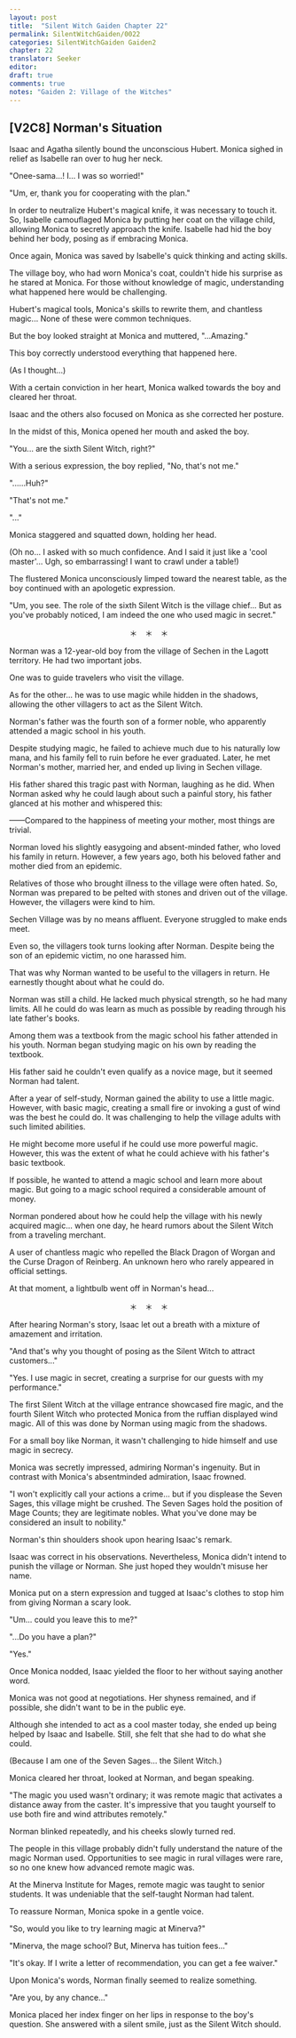 ```yaml
---
layout: post
title:  "Silent Witch Gaiden Chapter 22"
permalink: SilentWitchGaiden/0022
categories: SilentWitchGaiden Gaiden2
chapter: 22
translator: Seeker
editor: 
draft: true
comments: true
notes: "Gaiden 2: Village of the Witches"
---
```

<h2>[V2C8] Norman's Situation</h2>

Isaac and Agatha silently bound the unconscious Hubert. Monica sighed in relief as Isabelle ran over to hug her neck.

"Onee-sama...! I... I was so worried!"

"Um, er, thank you for cooperating with the plan."

In order to neutralize Hubert's magical knife, it was necessary to touch it. So, Isabelle camouflaged Monica by putting her coat on the village child, allowing Monica to secretly approach the knife. Isabelle had hid the boy behind her body, posing as if embracing Monica.

Once again, Monica was saved by Isabelle's quick thinking and acting skills.

The village boy, who had worn Monica's coat, couldn't hide his surprise as he stared at Monica. For those without knowledge of magic, understanding what happened here would be challenging.

Hubert's magical tools, Monica's skills to rewrite them, and chantless magic... None of these were common techniques.

But the boy looked straight at Monica and muttered, "...Amazing."

This boy correctly understood everything that happened here.

(As I thought...)

With a certain conviction in her heart, Monica walked towards the boy and cleared her throat.

Isaac and the others also focused on Monica as she corrected her posture.

In the midst of this, Monica opened her mouth and asked the boy.

"You... are the sixth Silent Witch, right?"

With a serious expression, the boy replied, "No, that's not me."

"......Huh?"

"That's not me."

"..."

Monica staggered and squatted down, holding her head.

(Oh no... I asked with so much confidence. And I said it just like a 'cool master'... Ugh, so embarrassing! I want to crawl under a table!)

The flustered Monica unconsciously limped toward the nearest table, as the boy continued with an apologetic expression.

"Um, you see. The role of the sixth Silent Witch is the village chief... But as you've probably noticed, I am indeed the one who used magic in secret."

<p style="text-align: center;">＊　＊　＊</p>

Norman was a 12-year-old boy from the village of Sechen in the Lagott territory. He had two important jobs.

One was to guide travelers who visit the village.

As for the other... he was to use magic while hidden in the shadows, allowing the other villagers to act as the Silent Witch.

Norman's father was the fourth son of a former noble, who apparently attended a magic school in his youth.

Despite studying magic, he failed to achieve much due to his naturally low mana, and his family fell to ruin before he ever graduated. Later, he met Norman's mother, married her, and ended up living in Sechen village.

His father shared this tragic past with Norman, laughing as he did. When Norman asked why he could laugh about such a painful story, his father glanced at his mother and whispered this:

——Compared to the happiness of meeting your mother, most things are trivial.

Norman loved his slightly easygoing and absent-minded father, who loved his family in return. However, a few years ago, both his beloved father and mother died from an epidemic.

Relatives of those who brought illness to the village were often hated. So, Norman was prepared to be pelted with stones and driven out of the village. However, the villagers were kind to him.

Sechen Village was by no means affluent. Everyone struggled to make ends meet.

Even so, the villagers took turns looking after Norman. Despite being the son of an epidemic victim, no one harassed him.

That was why Norman wanted to be useful to the villagers in return. He earnestly thought about what he could do.

Norman was still a child. He lacked much physical strength, so he had many limits. All he could do was learn as much as possible by reading through his late father's books.

Among them was a textbook from the magic school his father attended in his youth. Norman began studying magic on his own by reading the textbook.

His father said he couldn't even qualify as a novice mage, but it seemed Norman had talent.

After a year of self-study, Norman gained the ability to use a little magic. However, with basic magic, creating a small fire or invoking a gust of wind was the best he could do. It was challenging to help the village adults with such limited abilities.

He might become more useful if he could use more powerful magic. However, this was the extent of what he could achieve with his father's basic textbook.

If possible, he wanted to attend a magic school and learn more about magic. But going to a magic school required a considerable amount of money.

Norman pondered about how he could help the village with his newly acquired magic... when one day, he heard rumors about the Silent Witch from a traveling merchant.

A user of chantless magic who repelled the Black Dragon of Worgan and the Curse Dragon of Reinberg. An unknown hero who rarely appeared in official settings.

At that moment, a lightbulb went off in Norman's head...

<p style="text-align: center;">＊　＊　＊</p>

After hearing Norman's story, Isaac let out a breath with a mixture of amazement and irritation.

"And that's why you thought of posing as the Silent Witch to attract customers..."

"Yes. I use magic in secret, creating a surprise for our guests with my performance."

The first Silent Witch at the village entrance showcased fire magic, and the fourth Silent Witch who protected Monica from the ruffian displayed wind magic. All of this was done by Norman using magic from the shadows.

For a small boy like Norman, it wasn't challenging to hide himself and use magic in secrecy.

Monica was secretly impressed, admiring Norman's ingenuity. But in contrast with Monica's absentminded admiration, Isaac frowned.

"I won't explicitly call your actions a crime... but if you displease the Seven Sages, this village might be crushed. The Seven Sages hold the position of Mage Counts; they are legitimate nobles. What you've done may be considered an insult to nobility."

Norman's thin shoulders shook upon hearing Isaac's remark.

Isaac was correct in his observations. Nevertheless, Monica didn't intend to punish the village or Norman. She just hoped they wouldn't misuse her name.

Monica put on a stern expression and tugged at Isaac's clothes to stop him from giving Norman a scary look.

"Um... could you leave this to me?"

"...Do you have a plan?"

"Yes."

Once Monica nodded, Isaac yielded the floor to her without saying another word.

Monica was not good at negotiations. Her shyness remained, and if possible, she didn't want to be in the public eye.

Although she intended to act as a cool master today, she ended up being helped by Isaac and Isabelle. Still, she felt that she had to do what she could.

(Because I am one of the Seven Sages... the Silent Witch.)

Monica cleared her throat, looked at Norman, and began speaking.

"The magic you used wasn't ordinary; it was remote magic that activates a distance away from the caster. It's impressive that you taught yourself to use both fire and wind attributes remotely."

Norman blinked repeatedly, and his cheeks slowly turned red.

The people in this village probably didn't fully understand the nature of the magic Norman used. Opportunities to see magic in rural villages were rare, so no one knew how advanced remote magic was.

At the Minerva Institute for Mages, remote magic was taught to senior students. It was undeniable that the self-taught Norman had talent.

To reassure Norman, Monica spoke in a gentle voice.

"So, would you like to try learning magic at Minerva?"

"Minerva, the mage school? But, Minerva has tuition fees..."

"It's okay. If I write a letter of recommendation, you can get a fee waiver."

Upon Monica's words, Norman finally seemed to realize something.

"Are you, by any chance..."

Monica placed her index finger on her lips in response to the boy's question. She answered with a silent smile, just as the Silent Witch should.


